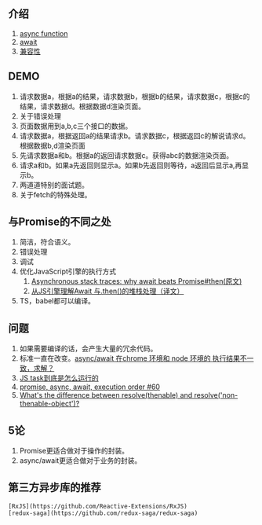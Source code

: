 ## 介绍
1. [async function](https://developer.mozilla.org/zh-CN/docs/Web/JavaScript/Reference/Statements/async_function)
2. [await](https://developer.mozilla.org/zh-CN/docs/Web/JavaScript/Reference/Operators/await)
3. [兼容性](https://caniuse.com/#search=async%20function)

## DEMO
1. 请求数据a，根据a的结果，请求数据b，根据b的结果，请求数据c，根据c的结果，请求数据d。根据数据d渲染页面。
2. 关于错误处理
3. 页面数据用到a,b,c三个接口的数据。
4. 请求数据a，根据返回a的结果请求b。请求数据c，根据返回c的解说请求d。根据数据b,d渲染页面
5. 先请求数据a和b。根据a的返回请求数据c。获得abc的数据渲染页面。
6. 请求a和b。如果a先返回则显示a。如果b先返回则等待，a返回后显示a,再显示b。
7. 两道道特别的面试题。
8. 关于fetch的特殊处理。

## 与Promise的不同之处
1. 简洁，符合语义。
2. 错误处理
3. 调试
4. 优化JavaScript引擎的执行方式
    1. [Asynchronous stack traces: why await beats Promise#then(原文)](https://mathiasbynens.be/notes/async-stack-traces)
    2. [从JS引擎理解Await 与.then()的堆栈处理（译文）](https://zhuanlan.zhihu.com/p/40072557)
5. TS，babel都可以编译。

## 问题
1. 如果需要编译的话，会产生大量的冗余代码。
2. 标准一直在改变。[async/await 在chrome 环境和 node 环境的 执行结果不一致，求解？](https://www.zhihu.com/question/268007969/answer/339811998)
4. [JS task到底是怎么运行的](https://github.com/rhinel/blog-word/issues/4)
5. [promise, async, await, execution order #60](https://github.com/xianshenglu/blog/issues/60)
3. [What's the difference between resolve(thenable) and resolve('non-thenable-object')?](https://stackoverflow.com/questions/53894038/whats-the-difference-between-resolvethenable-and-resolvenon-thenable-object)

## 5论
1. Promise更适合做对于操作的封装。
2. async/await更适合做对于业务的封装。

## 第三方异步库的推荐
    [RxJS](https://github.com/Reactive-Extensions/RxJS)
    [redux-saga](https://github.com/redux-saga/redux-saga)
